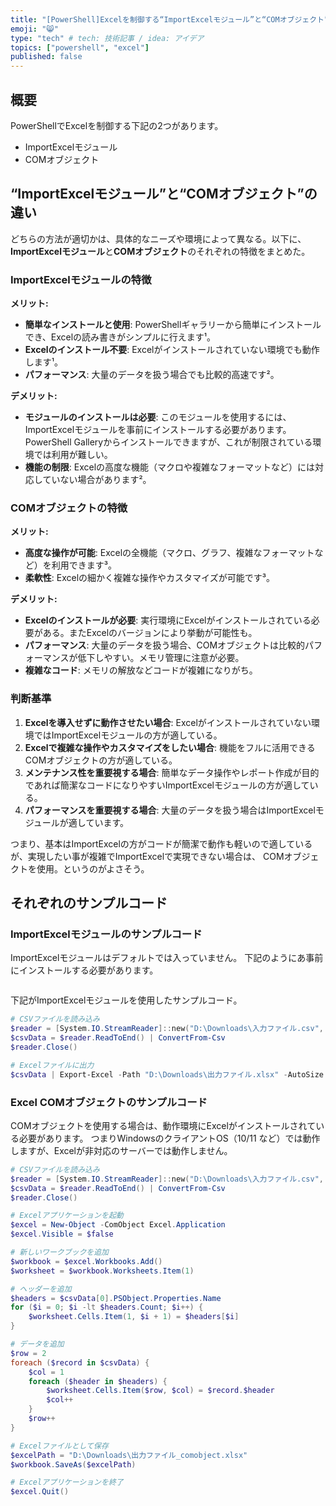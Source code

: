 ```yaml
---
title: "[PowerShell]Excelを制御する“ImportExcelモジュール”と“COMオブジェクト”の2つを比較"
emoji: "😸"
type: "tech" # tech: 技術記事 / idea: アイデア
topics: ["powershell", "excel"]
published: false
---
```

## 概要

PowerShellでExcelを制御する下記の2つがあります。

- ImportExcelモジュール
- COMオブジェクト

## “ImportExcelモジュール”と“COMオブジェクト”の違い

どちらの方法が適切かは、具体的なニーズや環境によって異なる。以下に、**ImportExcelモジュール**と**COMオブジェクト**のそれぞれの特徴をまとめた。

### ImportExcelモジュールの特徴

**メリット:**

- **簡単なインストールと使用**: PowerShellギャラリーから簡単にインストールでき、Excelの読み書きがシンプルに行えます¹。
- **Excelのインストール不要**: Excelがインストールされていない環境でも動作します¹。
- **パフォーマンス**: 大量のデータを扱う場合でも比較的高速です²。

**デメリット:**

- **モジュールのインストールは必要**: このモジュールを使用するには、ImportExcelモジュールを事前にインストールする必要があります。PowerShell Galleryからインストールできますが、これが制限されている環境では利用が難しい。
- **機能の制限**: Excelの高度な機能（マクロや複雑なフォーマットなど）には対応していない場合があります²。

### COMオブジェクトの特徴

**メリット:**

- **高度な操作が可能**: Excelの全機能（マクロ、グラフ、複雑なフォーマットなど）を利用できます³。
- **柔軟性**: Excelの細かく複雑な操作やカスタマイズが可能です³。

**デメリット:**

- **Excelのインストールが必要**: 実行環境にExcelがインストールされている必要がある。またExcelのバージョンにより挙動が可能性も。
- **パフォーマンス**: 大量のデータを扱う場合、COMオブジェクトは比較的パフォーマンスが低下しやすい。メモリ管理に注意が必要。
- **複雑なコード**: メモリの解放などコードが複雑になりがち。

### 判断基準

1. **Excelを導入せずに動作させたい場合**: Excelがインストールされていない環境ではImportExcelモジュールの方が適している。
2. **Excelで複雑な操作やカスタマイズをしたい場合**: 機能をフルに活用できるCOMオブジェクトの方が適している。
2. **メンテナンス性を重要視する場合**: 簡単なデータ操作やレポート作成が目的であれば簡潔なコードになりやすいImportExcelモジュールの方が適している。
3. **パフォーマンスを重要視する場合**: 大量のデータを扱う場合はImportExcelモジュールが適しています。

つまり、基本はImportExcelの方がコードが簡潔で動作も軽いので適しているが、実現したい事が複雑でImportExcelで実現できない場合は、
COMオブジェクトを使用。というのがよさそう。

## それぞれのサンプルコード

### ImportExcelモジュールのサンプルコード

ImportExcelモジュールはデフォルトでは入っていません。
下記のようにあ事前にインストールする必要があります。

```powershell
```

下記がImportExcelモジュールを使用したサンプルコード。

```powershell
# CSVファイルを読み込み
$reader = [System.IO.StreamReader]::new("D:\Downloads\入力ファイル.csv", [System.Text.Encoding]::GetEncoding(932))
$csvData = $reader.ReadToEnd() | ConvertFrom-Csv
$reader.Close()

# Excelファイルに出力
$csvData | Export-Excel -Path "D:\Downloads\出力ファイル.xlsx" -AutoSize
```

### Excel COMオブジェクトのサンプルコード

COMオブジェクトを使用する場合は、動作環境にExcelがインストールされている必要があります。
つまりWindowsのクライアントOS（10/11 など）では動作しますが、Excelが非対応のサーバーでは動作しません。

```powershell
# CSVファイルを読み込み
$reader = [System.IO.StreamReader]::new("D:\Downloads\入力ファイル.csv", [System.Text.Encoding]::GetEncoding(932))
$csvData = $reader.ReadToEnd() | ConvertFrom-Csv
$reader.Close()

# Excelアプリケーションを起動
$excel = New-Object -ComObject Excel.Application
$excel.Visible = $false

# 新しいワークブックを追加
$workbook = $excel.Workbooks.Add()
$worksheet = $workbook.Worksheets.Item(1)

# ヘッダーを追加
$headers = $csvData[0].PSObject.Properties.Name
for ($i = 0; $i -lt $headers.Count; $i++) {
    $worksheet.Cells.Item(1, $i + 1) = $headers[$i]
}

# データを追加
$row = 2
foreach ($record in $csvData) {
    $col = 1
    foreach ($header in $headers) {
        $worksheet.Cells.Item($row, $col) = $record.$header
        $col++
    }
    $row++
}

# Excelファイルとして保存
$excelPath = "D:\Downloads\出力ファイル_comobject.xlsx"
$workbook.SaveAs($excelPath)

# Excelアプリケーションを終了
$excel.Quit()
```
